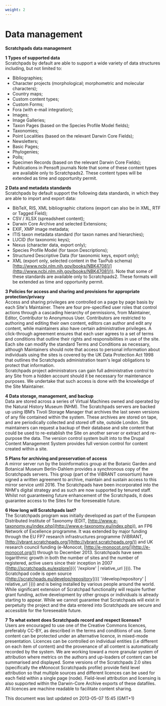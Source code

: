 ```yaml
---
weight: 2
---
```


# Data management

**Scratchpads data management**

**1 Types of supported data**<br> Scratchpads by default are able to support a
wide variety of data structures including, but not limited to:

* Bibliographies;
* Character projects (morphological; morphometric and molecular characters);
* Country maps;
* Custom content types;
* Custom Forms;
* Fora (with e-mail integration);
* Images;
* Image Galleries;
* Taxon Pages (based on the Species Profile Model fields);
* Taxonomies;
* Point Localities (based on the relevant Darwin Core Fields);
* Newsletters;
* Basic Pages;
* Phylogenies;
* Polls;
* Specimen Records (based on the relevant Darwin Core Fields);
* Publications in Pensoft journals Note that some of these content types are
  available only to Scratchpads2. These content types will be extended as time
  and opportunity permit.

**2 Data and metadata standards**<br> Scratchpads by default support the
following data standards, in which they are able to import and export data:<br>

* BibTeX, RIS, XML bibliographic citations (export can also be in XML, RTF or
  Tagged Field);
* CSV / XLSX (spreadsheet content);
* Darwin Core Archive and selected Extensions;
* EXIF, XMP image metadata;
* ITIS taxon metadata standard (for taxon names and hierarchies);
* LUCID (for taxonomic keys);
* Nexus (character data, export only);
* Species Profile Model (for taxon Descriptions);
* Structured Descriptive Data (for taxonomic keys, export only);
* XML (export only, selected content in the TaxPub schema)
  [http://www.ncbi.nlm.nih.gov/books/NBK47081/](http://www.ncbi.nlm.nih.gov/books/NBK47081/)).
  Note that some of these standards are available only to Scratchpads2. These
  formats will be extended as time and opportunity permit.

**3 Policies for access and sharing and provisions for appropriate
protection/privacy**<br> Access and sharing privileges are controlled on a page
by page basis by each Site's Maintainer. There are four pre-specified user roles
that control actions through a cascading hierarchy of permissions, from
Maintainer, Editor, Contributor to Anonymous User. Contributors are restricted
to authoring and editing their own content, editors can author and edit any
content, while maintainers also have certain administrative privileges. A
click-through agreement ensures that each user agrees to a set of terms and
conditions that outline their rights and responsibilities in use of the site.
Each site can modify the standard Terms and Conditions as necessary, although
Maintainers should note that access to personal information about individuals
using the sites is covered by the UK Data Protection Act 1998 that outlines the
Scratchpads administration team's legal obligations to protect that
information.<br> Scratchpads project administrators can gain full administrative
control to any Site from a hidden account should it be necessary for maintenance
purposes. We undertake that such access is done with the knowledge of the Site
Maintainer.

**4 Data storage, management, and backup**<br> Data are stored across a series
of Virtual Machines owned and operated by the Natural History Museum (NHM). The
Scratchpads servers are backed up using IBM’s Tivoli Storage Manager that
archives the last seven versions of any file contained within the system. These
archives are stored on tape, and are periodically collected and stored off site,
outside London. Site maintainers can request a backup of their database and site
content that could be used to re-establish the Site on another server or extract
and re-purpose the data. The version control system built into to the Drupal
Content Management System provides full version control for content created
within a site.

**5 Plans for archiving and preservation of access**<br> A mirror server run by
the bioinformatics group at the Botanic Garden and Botanical Museum
Berlin-Dahlem provides a synchronous copy of the Scratchpads servers. This group
(part of the ViBRANT consortium) have signed a written agreement to archive,
maintain and sustain access to this mirror service until 2016. The Scratchpads
have been incorporated into the NHM's digital strategy and as such are now
supported by tenured staff. Whilst not guaranteeing future enhancement of the
Scratchpads, it does guarantee access to the Sites for the foreseeable future.

**6 How long will Scratchpads last?**<br> The Scratchpads program was initially
developed as part of the European Distributed Institute of Taxonomy (EDIT,
[http://www.e-taxonomy.eu/index.php](http://www.e-taxonomy.eu/index.php)), an
FP6 Network of Excellence programme. It was extended by major funding through
the EU FP7 research infrastructures programme (ViBRANT,
[http://vbrant.scratchpads.org/](http://vbrant.scratchpads.org/)) and UK research council funding
(e-Monocot, [http://e-monocot.org/](http://e-monocot.org/)) through to December
2013\. Scratchpads have seen logarithmic growth in both the number of sites and
the number of registered, active users since their inception in 2007
([http://scratchpads.eu/explore]({{ '/explore' | relative_url }})). The Scratchpad
code is open source
([http://scratchpads.eu/develop/repository]({{ '/develop/repository' | relative_url }}))
and is being installed by various people around the world. While significant
extension of Scratchpad functionality will require further grant funding, active
development by other groups or individuals is already starting to appear. While
we cannot guarantee that Scratchpads will exist in perpetuity the project and
the data entered into Scratchpads are secure and accessible for the foreseeable
future.

**7 To what extent does Scratchpads record and respect licenses?**<br> Users are
encouraged to use one of the Creative Commons licences, preferably CC-BY, as
described in the terms and conditions of use. Some content can be protected
under an alternative licence, in mixed-mode presentation. Licences can be
controlled on individual entities (i.e different on each item of content) and
the provenance of all content is automatically recorded by the system. We are
working toward a more granular system of attribution where metrics on the
authors and up-loaders of content can be summarised and displayed. Some versions
of the Scratchpads 2.0 sites (specifically the eMonocot Scratchpads profile)
provide field level attribution so that multiple sources and different licences
can be used for each field within a single page (node). Field-level attribution
and licensing is also supported within the Darwin-Core Archive exports of these
datafiles. All licences are machine readable to facilitate content sharing.

This document was last updated on 2013-05-07 15:45 (GMT+1)
